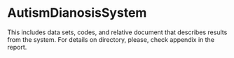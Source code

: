 # AutismDianosisSystem
This includes data sets, codes, and relative document that describes results from the system. 
For details on directory, please, check appendix in the report.

